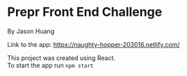 # Prepr Front End Challenge
By Jason Huang</br>

Link to the app: https://naughty-hopper-203016.netlify.com/

This project was created using React.</br>
To start the app run `npm start`